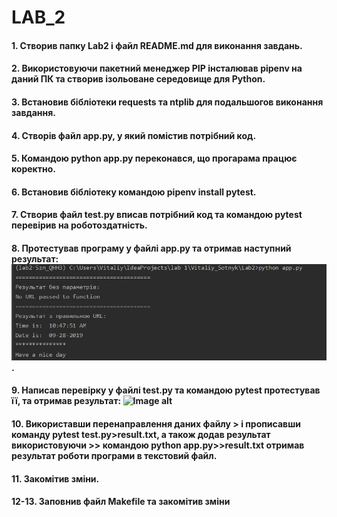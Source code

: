 # LAB_2
#### 1. Створив папку Lab2 і файл README.md для виконання завдань.
#### 2. Використовуючи пакетний менеджер PIP інсталював pipenv на даний ПК та створив ізольоване середовище для Python.
#### 3. Встановив бібліотеки requests та ntplib для подальшогов виконання завдання.
#### 4. Створів файл app.py, у який помістив потрібний код.
#### 5. Командою python app.py переконався, що прогарама  працює коректно.
#### 6. Встановив бібліотеку командою pipenv install pytest.
#### 7. Створив файл test.py вписав потрібний код та командою pytest перевірив на роботоздатність.
#### 8. Протестував програму у файлі app.py  та отримав наступний результат: ![Image alt](image/test_app.jpg).
#### 9. Написав перевірку у файлі test.py  та командою pytest протестував її, та отримав результат:  ![Image alt](imagegi/test_test.jpg)
#### 10. Використавши перенаправлення даних файлу > і прописавши команду pytest test.py>result.txt, а також додав результат використовуючи >> командою python app.py>>result.txt  отримав результат роботи програми в текстовий файл.
#### 11. Закомітив зміни.
#### 12-13. Заповнив файл Makefile та закомітив зміни 


